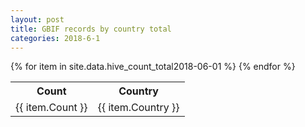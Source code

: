 ```yaml
---
layout: post
title: GBIF records by country total
categories: 2018-6-1
---
```

<table>
	<tr>
		<th>Count</th>
		<th>Country</th>
	</tr>
{% for item in site.data.hive_count_total2018-06-01 %}
	<tr>
		<td>{{ item.Count }}</td>
		<td>{{ item.Country }}</td>
	</tr>
                     {% endfor %}
</table>